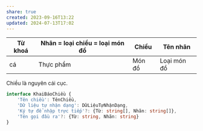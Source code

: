 ```yaml
---
share: true
created: 2023-09-16T13:22
updated: 2024-07-13T17:02
---
```

| Từ khoá | Nhãn = loại chiều = loại món đồ | Chiều | Tên nhãn |
| ---- | ---- | ---- | ---- |
| cá | Thực phẩm | Món đồ | Loại món đồ |


Chiều là nguyên cái cục.
```ts
interface KhaiBáoChiều {
    'Tên chiều': TênChiều,
    'Dữ liệu tự nhận dạng': DữLiệuTựNhậnDạng,
    'Ký tự để nhập trực tiếp'?: {Từ: string[], Nhãn: string[]},
    'Tên gọi đầu ra'?: {Từ: string, Nhãn: string}
}
```
